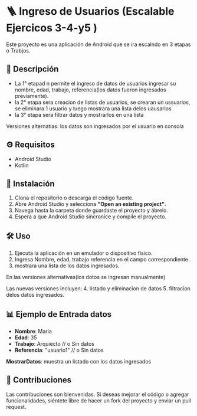 # 🪜 Ingreso de Usuarios (Escalable Ejercicos 3-4-y5 )

Este proyecto es una aplicación de Android que se ira escalndo en 3 etapas o Trabjos.

## 📖 Descripción

- La 1° etapad n permite el ingreso de datos de usuarios ingresar su nombre, edad, trabajo, referencia(los datos fueron ingresados previamente).
- la 2° etapa sera creacion de listas de usuarios, se crearan un ussuarios, se eliminara 1 usuario y luego mostrara una lista delos uausarios
- la 3° etapa sera filtrar datos y mostrarlos en una lista

Versiones alternatias: los datos son ingresados por el usuario en consola


## ⚙️ Requisitos

- Android Studio
- Kotlin

## 🚀 Instalación

1. Clona el repositorio o descarga el código fuente.
2. Abre Android Studio y selecciona **"Open an existing project"**.
3. Navega hasta la carpeta donde guardaste el proyecto y ábrelo.
4. Espera a que Android Studio sincronice y compile el proyecto.

## 🛠️ Uso

1. Ejecuta la aplicación en un emulador o dispositivo físico.
2. Ingresa Nombre, edad, trabajo  referencia en el campo correspondiente.
3. mostrara una lista de los datos ingresados.

En las versiones alternativas(los dotos se ingresan manualmente)

Las nuevas versiones incluyen:
4. listado y eliminacion de datos
5. filtracion delos datos ingresados.

## 📊 Ejemplo de Entrada datos

- **Nombre**: Maria
- **Edad**: 35
- **Trabajo**: Arquiecto // o Sin datos
- **Referencia**: "usuario1" // o Sin datos

**MostrarDatos**: muestra un listado con los datos ingresados

## 🤝 Contribuciones

Las contribuciones son bienvenidas. Si deseas mejorar el código o agregar funcionalidades, siéntete libre de hacer un fork del proyecto y enviar un pull request.
